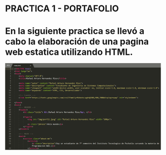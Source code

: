 # PRACTICA 1 - PORTAFOLIO
# En la siguiente practica se llevó a cabo la elaboración de una pagina web estatica utilizando HTML.
![Lo primero es realizar la parte del header tal y como se muestra en la siguiente capura](https://raw.githubusercontent.com/RafaelHdz1209/PRACTICA1-PORTAFOLIO/master/CAPTURAS/Parte1.png)
